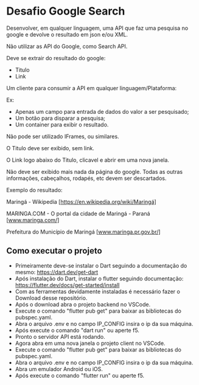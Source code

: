 # Desafio Google Search

Desenvolver, em qualquer linguagem, uma API que faz uma pesquisa no google e devolve o resultado em json e/ou XML.

Não utilizar as API do Google, como Search API.

Deve se extrair do resultado do google:
- Titulo
- Link
   

Um cliente para consumir a API em qualquer linguagem/Plataforma:

Ex:
- Apenas um campo para entrada de dados do valor a ser pesquisado;
- Um botão para disparar a pesquisa;
- Um container para exibir o resultado.
   
Não pode ser utilizado IFrames, ou similares.

O Titulo deve ser exibido, sem link.

O Link logo abaixo do Titulo, clicavel e abrir em uma nova janela.

Não deve ser exibido mais nada da página do google. Todas as outras informações, cabeçalhos, rodapés, etc devem ser descartados.

Exemplo do resultado:

Maringá - Wikipedia
[https://en.wikipedia.org/wiki/Maringá]


MARINGA.COM - O portal da cidade de Maringá - Paraná
[www.maringa.com/]


Prefeitura do Município de Maringá
[www.maringa.pr.gov.br/]


## Como executar o projeto
- Primeiramente deve-se instalar o Dart seguindo a documentação do mesmo: https://dart.dev/get-dart
- Após instalação do Dart, instalar o flutter seguindo documentação: https://flutter.dev/docs/get-started/install
- Com as ferramentas devidamente instaladas é necessário fazer o Download desse repositório.
- Após o download abra o projeto backend no VSCode.
- Execute o comando "flutter pub get" para baixar as bibliotecas do pubspec.yaml.
- Abra o arquivo .env e no campo IP_CONFIG insira o ip da sua máquina.
- Após execute o comando "dart run" ou aperte f5.
- Pronto o servidor API está rodando.
- Agora abra em uma nova janela o projeto client no VSCode.
- Execute o comando "flutter pub get" para baixar as bibliotecas do pubspec.yaml.
- Abra o arquivo .env e no campo IP_CONFIG insira o ip da sua máquina.
- Abra um emulador Android ou iOS.
- Após execute o comando "flutter run" ou aperte f5.